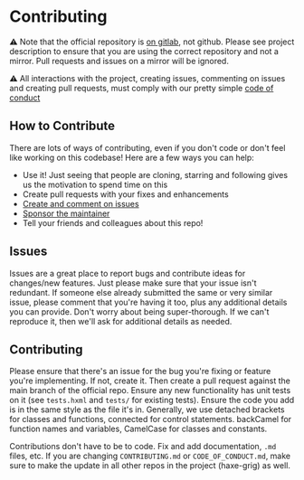 # Contributing

⚠️ Note that the official repository is [on gitlab](https://gitlab.com/haxe-grig/grig.audio), not github. Please see project description to ensure that you are using the correct repository and not a mirror. Pull requests and issues on a mirror will be ignored.

⚠️ All interactions with the project, creating issues, commenting on issues and creating pull requests, must comply with our pretty simple [code of conduct](CODE_OF_CONDUCT.md)

## How to Contribute

There are lots of ways of contributing, even if you don't code or don't feel like working on this codebase! Here are a few ways you can help:

* Use it! Just seeing that people are cloning, starring and following gives us the motivation to spend time on this
* Create pull requests with your fixes and enhancements
* [Create and comment on issues](https://gitlab.com/haxe-grig/grig.audio/-/issues)
* [Sponsor the maintainer](https://github.com/sponsors/thomasjwebb)
* Tell your friends and colleagues about this repo!

## Issues

Issues are a great place to report bugs and contribute ideas for changes/new features. Just please make sure that your issue isn't redundant. If someone else already submitted the same or very similar issue, please comment that you're having it too, plus any additional details you can provide. Don't worry about being super-thorough. If we can't reproduce it, then we'll ask for additional details as needed.

## Contributing

Please ensure that there's an issue for the bug you're fixing or feature you're implementing. If not, create it. Then create a pull request against the main branch of the official repo. Ensure any new functionality has unit tests on it (see `tests.hxml` and `tests/` for existing tests). Ensure the code you add is in the same style as the file it's in. Generally, we use detached brackets for classes and functions, connected for control statements. backCamel for function names and variables, CamelCase for classes and constants.

Contributions don't have to be to code. Fix and add documentation, `.md` files, etc. If you are changing `CONTRIBUTING.md` or `CODE_OF_CONDUCT.md`, make sure to make the update in all other repos in the project (haxe-grig) as well.